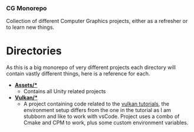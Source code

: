 ### CG Monorepo ###
Collection of different Computer Graphics projects, either as a refresher or to learn new things. 

# Directories
As this is a big monorepo of very different projects each directory will contain vastly different things, here is a reference for each.
 - [**Assets/\***](./Assets/)
    - Contains all Unity related projects
 - [**Vulkan/\***](./Vulkan/)
    - A project containing code related to the [vulkan tutorials](https://vulkan-tutorial.com), the environment setup differs from the one in the tutorial as I am stubborn and like to work with vsCode. 
    Project uses a combo of Cmake and CPM to work, plus some custom environment variables. 